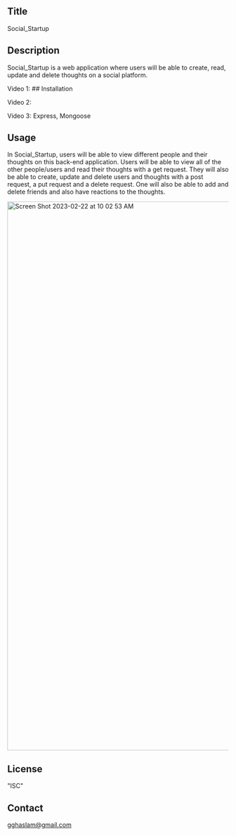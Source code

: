 ## Title
Social_Startup

## Description
Social_Startup is a web application where users will be able to create, read, update and delete thoughts on a social platform. 

Video 1: [
](https://drive.google.com/file/d/1vhnCDWTE3uqegLT2c697WEX1b6kld0rh/view)## Installation

Video 2:[
](https://drive.google.com/file/d/1hvG1xGWMVY5qxUu5E--otMUe9Nqd2Lla/view)

Video 3: [
](https://drive.google.com/file/d/1Vf1o0ig5WI0Pk5SH7HamkqwOkPC1z__B/view)Express, Mongoose
  
## Usage

In Social_Startup, users will be able to view different people and their thoughts on this back-end application. Users will be able to view all of the other people/users and read their thoughts with a get request. They will also be able to create, update and delete users and thoughts with a post request, a put request and a delete request. One will also be able to add and delete friends and also have reactions to the thoughts.

<img width="1251" alt="Screen Shot 2023-02-22 at 10 02 53 AM" src="https://user-images.githubusercontent.com/112979481/220662042-7bd9ed53-5f40-44fa-8aac-daecce18542b.png">


## License

"ISC"

## Contact

gghaslam@gmail.com
